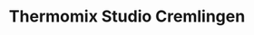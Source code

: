 ---
title: "Thermomix Studio Cremlingen"
url: /cremlingen/thermomix-studio-cremlingen/
shop: Haushaltsartikel
---